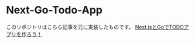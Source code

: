 # Next-Go-Todo-App

このリポジトリはこちら記事を元に実装したものです。
[Next.jsとGoでTODOアプリを作ろう！](https://zenn.dev/yumemi9808/books/26afc6094275a2)
